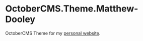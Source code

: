 # OctoberCMS.Theme.Matthew-Dooley
OctoberCMS Theme for my [personal website](https://matthew.dooley.xyz).
